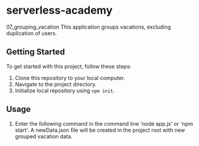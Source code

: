 # serverless-academy

07_grouping_vacation
This application groups vacations, excluding duplication of users.

## Getting Started

To get started with this project, follow these steps:

1. Clone this repository to your local computer.
2. Navigate to the project directory.
3. Initialize local repository using `npm init`.

## Usage

1. Enter the following command in the command line 'node app.js' or 'npm start'. A newData.json file will be created in the project root with new grouped vacation data.



